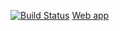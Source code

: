 [![Build Status](https://travis-ci.org/arakhmatullin/HW.webapp.svg?branch=master)](https://travis-ci.org/arakhmatullin/HW.webapp)
[Web app](https://.herokuapp.com/)